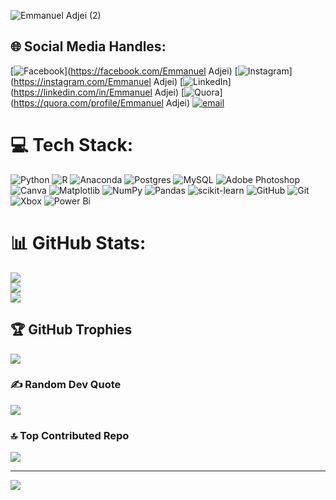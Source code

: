

![Emmanuel Adjei (2)](https://github.com/user-attachments/assets/e18952f8-11bd-49b6-98d9-1e065a1856be)


## 🌐 Social Media Handles:
[![Facebook](https://img.shields.io/badge/Facebook-%231877F2.svg?logo=Facebook&logoColor=white)](https://facebook.com/Emmanuel Adjei) [![Instagram](https://img.shields.io/badge/Instagram-%23E4405F.svg?logo=Instagram&logoColor=white)](https://instagram.com/Emmanuel Adjei) [![LinkedIn](https://img.shields.io/badge/LinkedIn-%230077B5.svg?logo=linkedin&logoColor=white)](https://linkedin.com/in/Emmanuel Adjei) [![Quora](https://img.shields.io/badge/Quora-%23B92B27.svg?logo=Quora&logoColor=white)](https://quora.com/profile/Emmanuel Adjei) [![email](https://img.shields.io/badge/Email-D14836?logo=gmail&logoColor=white)](mailto:adjeiemmanuel9999@gmail.com) 

# 💻 Tech Stack:
![Python](https://img.shields.io/badge/python-3670A0?style=for-the-badge&logo=python&logoColor=ffdd54) ![R](https://img.shields.io/badge/r-%23276DC3.svg?style=for-the-badge&logo=r&logoColor=white) ![Anaconda](https://img.shields.io/badge/Anaconda-%2344A833.svg?style=for-the-badge&logo=anaconda&logoColor=white) ![Postgres](https://img.shields.io/badge/postgres-%23316192.svg?style=for-the-badge&logo=postgresql&logoColor=white) ![MySQL](https://img.shields.io/badge/mysql-4479A1.svg?style=for-the-badge&logo=mysql&logoColor=white) ![Adobe Photoshop](https://img.shields.io/badge/adobe%20photoshop-%2331A8FF.svg?style=for-the-badge&logo=adobe%20photoshop&logoColor=white) ![Canva](https://img.shields.io/badge/Canva-%2300C4CC.svg?style=for-the-badge&logo=Canva&logoColor=white) ![Matplotlib](https://img.shields.io/badge/Matplotlib-%23ffffff.svg?style=for-the-badge&logo=Matplotlib&logoColor=black) ![NumPy](https://img.shields.io/badge/numpy-%23013243.svg?style=for-the-badge&logo=numpy&logoColor=white) ![Pandas](https://img.shields.io/badge/pandas-%23150458.svg?style=for-the-badge&logo=pandas&logoColor=white) ![scikit-learn](https://img.shields.io/badge/scikit--learn-%23F7931E.svg?style=for-the-badge&logo=scikit-learn&logoColor=white) ![GitHub](https://img.shields.io/badge/github-%23121011.svg?style=for-the-badge&logo=github&logoColor=white) ![Git](https://img.shields.io/badge/git-%23F05033.svg?style=for-the-badge&logo=git&logoColor=white) ![Xbox](https://img.shields.io/badge/xbox-%23107C10.svg?style=for-the-badge&logo=xbox&logoColor=white) ![Power Bi](https://img.shields.io/badge/power_bi-F2C811?style=for-the-badge&logo=powerbi&logoColor=black)
# 📊 GitHub Stats:
![](https://github-readme-stats.vercel.app/api?username=emmaadjei&theme=aura&hide_border=false&include_all_commits=false&count_private=false)<br/>
![](https://nirzak-streak-stats.vercel.app/?user=emmaadjei&theme=aura&hide_border=false)<br/>
![](https://github-readme-stats.vercel.app/api/top-langs/?username=emmaadjei&theme=aura&hide_border=false&include_all_commits=false&count_private=false&layout=compact)

## 🏆 GitHub Trophies
![](https://github-profile-trophy.vercel.app/?username=emmaadjei&theme=radical&no-frame=false&no-bg=false&margin-w=4)

### ✍️ Random Dev Quote
![](https://quotes-github-readme.vercel.app/api?type=horizontal&theme=radical)

### 🔝 Top Contributed Repo
![](https://github-contributor-stats.vercel.app/api?username=emmaadjei&limit=5&theme=aura&combine_all_yearly_contributions=true)

---
[![](https://visitcount.itsvg.in/api?id=emmaadjei&icon=10&color=0)](https://visitcount.itsvg.in)

<!-- Proudly created with GPRM ( https://gprm.itsvg.in ) -->
